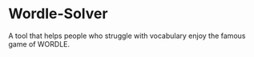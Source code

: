 # Wordle-Solver
A tool that helps people who struggle with vocabulary enjoy the famous game of WORDLE.
